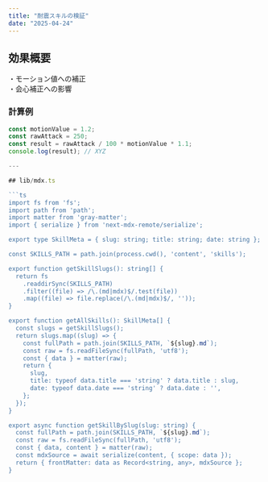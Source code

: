 ```yaml
---
title: "耐震スキルの検証"
date: "2025-04-24"
---
```


## 効果概要

・モーション値への補正  
・会心補正への影響

### 計算例

```ts
const motionValue = 1.2;
const rawAttack = 250;
const result = rawAttack / 100 * motionValue * 1.1;
console.log(result); // XYZ

---

## lib/mdx.ts

```ts
import fs from 'fs';
import path from 'path';
import matter from 'gray-matter';
import { serialize } from 'next-mdx-remote/serialize';

export type SkillMeta = { slug: string; title: string; date: string };

const SKILLS_PATH = path.join(process.cwd(), 'content', 'skills');

export function getSkillSlugs(): string[] {
  return fs
    .readdirSync(SKILLS_PATH)
    .filter((file) => /\.(md|mdx)$/.test(file))
    .map((file) => file.replace(/\.(md|mdx)$/, ''));
}

export function getAllSkills(): SkillMeta[] {
  const slugs = getSkillSlugs();
  return slugs.map((slug) => {
    const fullPath = path.join(SKILLS_PATH, `${slug}.md`);
    const raw = fs.readFileSync(fullPath, 'utf8');
    const { data } = matter(raw);
    return {
      slug,
      title: typeof data.title === 'string' ? data.title : slug,
      date: typeof data.date === 'string' ? data.date : '',
    };
  });
}

export async function getSkillBySlug(slug: string) {
  const fullPath = path.join(SKILLS_PATH, `${slug}.md`);
  const raw = fs.readFileSync(fullPath, 'utf8');
  const { data, content } = matter(raw);
  const mdxSource = await serialize(content, { scope: data });
  return { frontMatter: data as Record<string, any>, mdxSource };
}

